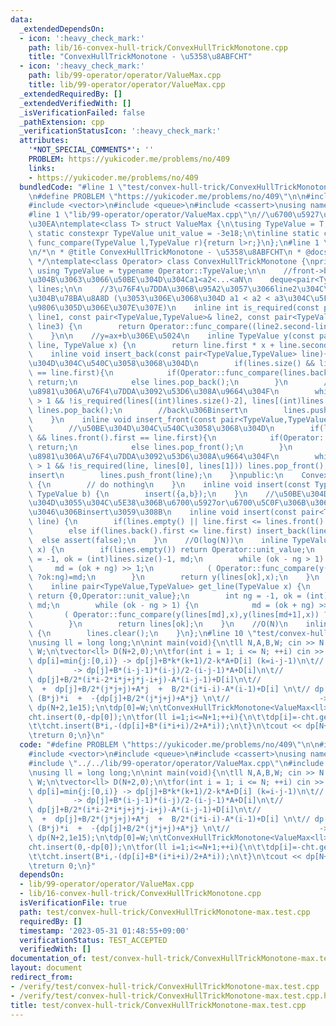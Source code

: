 ```yaml
---
data:
  _extendedDependsOn:
  - icon: ':heavy_check_mark:'
    path: lib/16-convex-hull-trick/ConvexHullTrickMonotone.cpp
    title: "ConvexHullTrickMonotone - \u5358\u8ABFCHT"
  - icon: ':heavy_check_mark:'
    path: lib/99-operator/operator/ValueMax.cpp
    title: lib/99-operator/operator/ValueMax.cpp
  _extendedRequiredBy: []
  _extendedVerifiedWith: []
  _isVerificationFailed: false
  _pathExtension: cpp
  _verificationStatusIcon: ':heavy_check_mark:'
  attributes:
    '*NOT_SPECIAL_COMMENTS*': ''
    PROBLEM: https://yukicoder.me/problems/no/409
    links:
    - https://yukicoder.me/problems/no/409
  bundledCode: "#line 1 \"test/convex-hull-trick/ConvexHullTrickMonotone-max.test.cpp\"\
    \n#define PROBLEM \"https://yukicoder.me/problems/no/409\"\n\n#include <iostream>\n\
    #include <vector>\n#include <queue>\n#include <cassert>\nusing namespace std;\n\
    #line 1 \"lib/99-operator/operator/ValueMax.cpp\"\n//\u6700\u5927\u5024\u30AF\u30A8\
    \u30EA\ntemplate<class T> struct ValueMax {\n\tusing TypeValue = T;\n\tinline\
    \ static constexpr TypeValue unit_value = -3e18;\n\tinline static constexpr bool\
    \ func_compare(TypeValue l,TypeValue r){return l>r;}\n};\n#line 1 \"lib/16-convex-hull-trick/ConvexHullTrickMonotone.cpp\"\
    \n/*\n * @title ConvexHullTrickMonotone - \u5358\u8ABFCHT\n * @docs md/convex-hull-trick/ConvexHullTrickMonotone.md\n\
    \ */\ntemplate<class Operator> class ConvexHullTrickMonotone {\nprivate:\n   \
    \ using TypeValue = typename Operator::TypeValue;\n\n    //front->back\u306B\u5411\
    \u304B\u3063\u3066\u50BE\u304D\u304Ca1<a2<...<aN\n    deque<pair<TypeValue,TypeValue>>\
    \ lines;\n\n    //3\u76F4\u7DDA\u306B\u95A2\u3057\u3066line2\u304C\u5FC5\u8981\
    \u304B\u78BA\u8A8D (\u3053\u306E\u3068\u304D a1 < a2 < a3\u304C\u5FC5\u8981=deque\u306E\
    \u9806\u305D\u306E\u307E\u307E)\n    inline int is_required(const pair<TypeValue,TypeValue>&\
    \ line1, const pair<TypeValue,TypeValue>& line2, const pair<TypeValue,TypeValue>&\
    \ line3) {\n        return Operator::func_compare((line2.second-line3.second)*(line2.first-line1.first),(line1.second-line2.second)*(line3.first-line2.first));\n\
    \    }\n\n    //y=ax+b\u306E\u5024\n    inline TypeValue y(const pair<TypeValue,TypeValue>\
    \ line, TypeValue x) {\n        return line.first * x + line.second;\n    }\n\n\
    \    inline void insert_back(const pair<TypeValue,TypeValue> line){\n        //\u50BE\
    \u304D\u304C\u540C\u3058\u3068\u304D\n        if(lines.size() && lines.back().first\
    \ == line.first){\n            if(Operator::func_compare(lines.back().second,line.second))\
    \ return;\n            else lines.pop_back();\n        }\n        //\u4E0D\u5FC5\
    \u8981\u306A\u76F4\u7DDA\u3092\u53D6\u308A\u9664\u304F\n        while (lines.size()\
    \ > 1 && !is_required(lines[(int)lines.size()-2], lines[(int)lines.size()-1],line))\
    \ lines.pop_back();\n        //back\u306Binsert\n        lines.push_back(line);\n\
    \    }\n    inline void insert_front(const pair<TypeValue,TypeValue> line){\n\
    \        //\u50BE\u304D\u304C\u540C\u3058\u3068\u304D\n        if(lines.size()\
    \ && lines.front().first == line.first){\n            if(Operator::func_compare(lines.front().second,line.second))\
    \ return;\n            else lines.pop_front();\n        }\n        //\u4E0D\u5FC5\
    \u8981\u306A\u76F4\u7DDA\u3092\u53D6\u308A\u9664\u304F\n        while (lines.size()\
    \ > 1 && !is_required(line, lines[0], lines[1])) lines.pop_front();\n        //front\u306B\
    insert\n        lines.push_front(line);\n    }\npublic:\n    ConvexHullTrickMonotone()\
    \ {\n        // do nothing\n    }\n    inline void insert(const TypeValue a, const\
    \ TypeValue b) {\n        insert({a,b});\n    }\n    //\u50BE\u304D\u306E\u5927\
    \u304D\u3055\u304C\u5E38\u306B\u6700\u5927or\u6700\u5C0F\u306B\u306A\u308B\u3088\
    \u3046\u306Binsert\u3059\u308B\n    inline void insert(const pair<TypeValue,TypeValue>\
    \ line) {\n        if(lines.empty() || line.first <= lines.front().first) insert_front(line);\n\
    \        else if(lines.back().first <= line.first) insert_back(line);\n      \
    \  else assert(false);\n    }\n    //O(log(N))\n    inline TypeValue get(TypeValue\
    \ x) {\n        if(lines.empty()) return Operator::unit_value;\n        int ng\
    \ = -1, ok = (int)lines.size()-1, md;\n        while (ok - ng > 1) {\n       \
    \     md = (ok + ng) >> 1;\n            ( Operator::func_compare(y(lines[md],x),y(lines[md+1],x))\
    \ ?ok:ng)=md;\n        }\n        return y(lines[ok],x);\n    }\n    //O(log(N))\n\
    \    inline pair<TypeValue,TypeValue> get_line(TypeValue x) {\n        if(lines.empty())\
    \ return {0,Operator::unit_value};\n        int ng = -1, ok = (int)lines.size()-1,\
    \ md;\n        while (ok - ng > 1) {\n            md = (ok + ng) >> 1;\n     \
    \       ( Operator::func_compare(y(lines[md],x),y(lines[md+1],x)) ?ok:ng)=md;\n\
    \        }\n        return lines[ok];\n    }\n    //O(N)\n    inline void clear(void)\
    \ {\n        lines.clear();\n    }\n};\n#line 10 \"test/convex-hull-trick/ConvexHullTrickMonotone-max.test.cpp\"\
    \nusing ll = long long;\n\nint main(void){\n\tll N,A,B,W; cin >> N >> A >> B >>\
    \ W;\n\tvector<ll> D(N+2,0);\n\tfor(int i = 1; i <= N; ++i) cin >> D[i];\n\t//\
    \ dp[i]=min{j:[0,i)} -> dp[j]+B*k*(k+1)/2-k*A+D[i] (k=i-j-1)\n\t//           \
    \         -> dp[j]+B*(i-j-1)*(i-j)/2-(i-j-1)*A+D[i]\n\t//                    ->\
    \ dp[j]+B/2*(i*i-2*i*j+j*j-i+j)-A*(i-j-1)+D[i]\n\t//                    -> (-B*j)*i\
    \  +  dp[j]+B/2*(j*j+j)+A*j  +  B/2*(i*i-i)-A*(i-1)+D[i] \n\t// dp[i]=-max{j:[0,i)}->\
    \ (B*j)*i  +  -{dp[j]+B/2*(j*j+j)+A*j} \n\t//                    ->\n\tvector<ll>\
    \ dp(N+2,1e15);\n\tdp[0]=W;\n\tConvexHullTrickMonotone<ValueMax<ll>> cht;\n\t\
    cht.insert(0,-dp[0]);\n\tfor(ll i=1;i<=N+1;++i){\n\t\tdp[i]=-cht.get(i) + B*(i*i-i)/2-A*(i-1)+D[i];\n\
    \t\tcht.insert(B*i,-(dp[i]+B*(i*i+i)/2+A*i));\n\t}\n\tcout << dp[N+1] << endl;\n\
    \treturn 0;\n}\n"
  code: "#define PROBLEM \"https://yukicoder.me/problems/no/409\"\n\n#include <iostream>\n\
    #include <vector>\n#include <queue>\n#include <cassert>\nusing namespace std;\n\
    #include \"../../lib/99-operator/operator/ValueMax.cpp\"\n#include \"../../lib/16-convex-hull-trick/ConvexHullTrickMonotone.cpp\"\
    \nusing ll = long long;\n\nint main(void){\n\tll N,A,B,W; cin >> N >> A >> B >>\
    \ W;\n\tvector<ll> D(N+2,0);\n\tfor(int i = 1; i <= N; ++i) cin >> D[i];\n\t//\
    \ dp[i]=min{j:[0,i)} -> dp[j]+B*k*(k+1)/2-k*A+D[i] (k=i-j-1)\n\t//           \
    \         -> dp[j]+B*(i-j-1)*(i-j)/2-(i-j-1)*A+D[i]\n\t//                    ->\
    \ dp[j]+B/2*(i*i-2*i*j+j*j-i+j)-A*(i-j-1)+D[i]\n\t//                    -> (-B*j)*i\
    \  +  dp[j]+B/2*(j*j+j)+A*j  +  B/2*(i*i-i)-A*(i-1)+D[i] \n\t// dp[i]=-max{j:[0,i)}->\
    \ (B*j)*i  +  -{dp[j]+B/2*(j*j+j)+A*j} \n\t//                    ->\n\tvector<ll>\
    \ dp(N+2,1e15);\n\tdp[0]=W;\n\tConvexHullTrickMonotone<ValueMax<ll>> cht;\n\t\
    cht.insert(0,-dp[0]);\n\tfor(ll i=1;i<=N+1;++i){\n\t\tdp[i]=-cht.get(i) + B*(i*i-i)/2-A*(i-1)+D[i];\n\
    \t\tcht.insert(B*i,-(dp[i]+B*(i*i+i)/2+A*i));\n\t}\n\tcout << dp[N+1] << endl;\n\
    \treturn 0;\n}"
  dependsOn:
  - lib/99-operator/operator/ValueMax.cpp
  - lib/16-convex-hull-trick/ConvexHullTrickMonotone.cpp
  isVerificationFile: true
  path: test/convex-hull-trick/ConvexHullTrickMonotone-max.test.cpp
  requiredBy: []
  timestamp: '2023-05-31 01:48:55+09:00'
  verificationStatus: TEST_ACCEPTED
  verifiedWith: []
documentation_of: test/convex-hull-trick/ConvexHullTrickMonotone-max.test.cpp
layout: document
redirect_from:
- /verify/test/convex-hull-trick/ConvexHullTrickMonotone-max.test.cpp
- /verify/test/convex-hull-trick/ConvexHullTrickMonotone-max.test.cpp.html
title: test/convex-hull-trick/ConvexHullTrickMonotone-max.test.cpp
---
```

